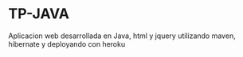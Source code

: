 # TP-JAVA
Aplicacion web desarrollada en Java, html y jquery utilizando maven, hibernate y deployando con heroku
